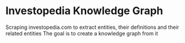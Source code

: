 # Investopedia Knowledge Graph
Scraping investopedia.com to extract entities, their definitions and their related entities
The goal is to create a knowledge graph from it
